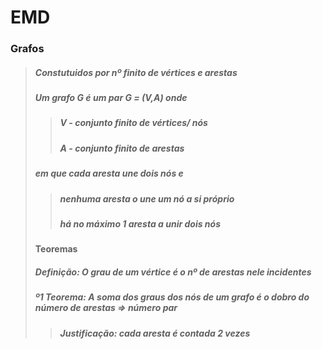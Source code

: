 # EMD

### Grafos
>##### Constutuidos por nº finito de *vértices* e *arestas*
>##### Um grafo G é um par G = (V,A) onde
>>##### V - conjunto finito de vértices/ nós
>>##### A - conjunto finito de arestas
>##### em que cada aresta une dois nós e 
>>##### nenhuma aresta o une um nó a si próprio
>>##### há no máximo 1 aresta a unir dois nós
>
>#### Teoremas
>##### *Definição*: O grau de um vértice é o nº de arestas nele incidentes
>##### *º1 Teorema*: A soma dos graus dos nós de um grafo é o dobro do número de arestas => número par
>>##### *Justificação*: cada aresta é contada 2 vezes  